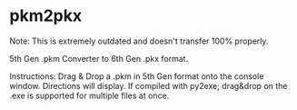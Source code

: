 pkm2pkx
=======

Note: This is extremely outdated and doesn't transfer 100% properly.

5th Gen .pkm Converter to 6th Gen .pkx format.

Instructions:
Drag & Drop a .pkm in 5th Gen format onto the console window. Directions will display.
If compiled with py2exe; drag&drop on the .exe is supported for multiple files at once.
